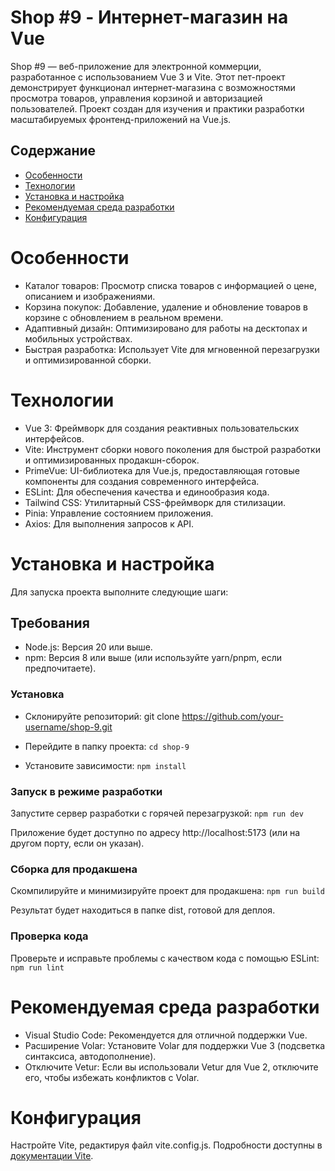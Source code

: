 # Shop #9 - Интернет-магазин на Vue

Shop #9 — веб-приложение для электронной коммерции, разработанное с использованием Vue 3 и Vite. Этот пет-проект демонстрирует функционал интернет-магазина с возможностями просмотра товаров, управления корзиной и авторизацией пользователей. Проект создан для изучения и практики разработки масштабируемых фронтенд-приложений на Vue.js.

## Содержание

- [Особенности](#особенности)
- [Технологии](#технологии)
- [Установка и настройка](#установка-и-настройка)
- [Рекомендуемая среда разработки](#рекомендуемая-среда-разработки)
- [Конфигурация](#конфигурация)

# Особенности

- Каталог товаров: Просмотр списка товаров с информацией о цене, описанием и изображениями.
- Корзина покупок: Добавление, удаление и обновление товаров в корзине с обновлением в реальном времени.
- Адаптивный дизайн: Оптимизировано для работы на десктопах и мобильных устройствах.
- Быстрая разработка: Использует Vite для мгновенной перезагрузки и оптимизированной сборки.

# Технологии

- Vue 3: Фреймворк для создания реактивных пользовательских интерфейсов.
- Vite: Инструмент сборки нового поколения для быстрой разработки и оптимизированных продакшн-сборок.
- PrimeVue: UI-библиотека для Vue.js, предоставляющая готовые компоненты для создания современного интерфейса.
- ESLint: Для обеспечения качества и единообразия кода.
- Tailwind CSS: Утилитарный CSS-фреймворк для стилизации.
- Pinia: Управление состоянием приложения.
- Axios: Для выполнения запросов к API.

# Установка и настройка

Для запуска проекта выполните следующие шаги:
## Требования

- Node.js: Версия 20 или выше.
- npm: Версия 8 или выше (или используйте yarn/pnpm, если предпочитаете).

### Установка

- Склонируйте репозиторий:
git clone https://github.com/your-username/shop-9.git

- Перейдите в папку проекта:
`cd shop-9`

- Установите зависимости:
`npm install`

### Запуск в режиме разработки
Запустите сервер разработки с горячей перезагрузкой:
`npm run dev`

Приложение будет доступно по адресу http://localhost:5173 (или на другом порту, если он указан).

### Сборка для продакшена
Скомпилируйте и минимизируйте проект для продакшена:
`npm run build`

Результат будет находиться в папке dist, готовой для деплоя.
### Проверка кода
Проверьте и исправьте проблемы с качеством кода с помощью ESLint:
`npm run lint`

# Рекомендуемая среда разработки

- Visual Studio Code: Рекомендуется для отличной поддержки Vue.
- Расширение Volar: Установите Volar для поддержки Vue 3 (подсветка синтаксиса, автодополнение).
- Отключите Vetur: Если вы использовали Vetur для Vue 2, отключите его, чтобы избежать конфликтов с Volar.

# Конфигурация

Настройте Vite, редактируя файл vite.config.js. Подробности доступны в [документации Vite](https://vite.dev/guide/).
